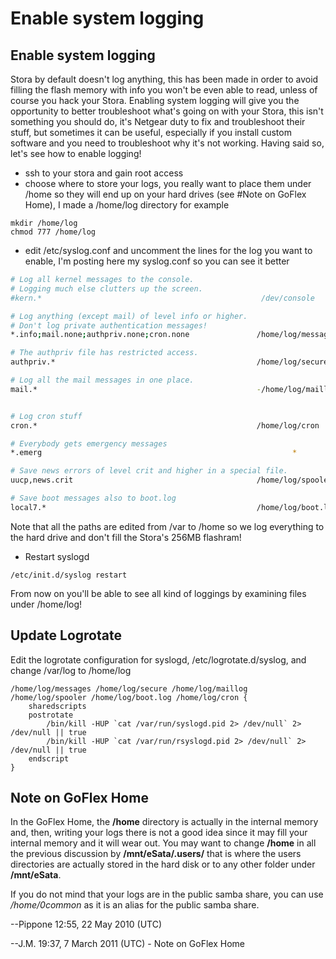 # Enable system logging
## Enable system logging

Stora by default doesn't log anything, this has been made in order to avoid filling the flash memory with info you won't be even able to read, unless of course you hack your Stora. Enabling system logging will give you the opportunity to better troubleshoot what's going on with your Stora, this isn't something you should do, it's Netgear duty to fix and troubleshoot their stuff, but sometimes it can be useful, especially if you install custom software and you need to troubleshoot why it's not working. Having said so, let's see how to enable logging!

- ssh to your stora and gain root access
- choose where to store your logs, you really want to place them under /home so they will end up on your hard drives (see #Note on GoFlex Home), I made a /home/log directory for example
```
mkdir /home/log
chmod 777 /home/log
```
- edit /etc/syslog.conf and uncomment the lines for the log you want to enable, I'm posting here my syslog.conf so you can see it better
```bash
# Log all kernel messages to the console.
# Logging much else clutters up the screen.
#kern.*                                                 /dev/console

# Log anything (except mail) of level info or higher.
# Don't log private authentication messages!
*.info;mail.none;authpriv.none;cron.none               /home/log/messages

# The authpriv file has restricted access.
authpriv.*                                             /home/log/secure

# Log all the mail messages in one place.
mail.*                                                 -/home/log/maillog


# Log cron stuff
cron.*                                                 /home/log/cron

# Everybody gets emergency messages
*.emerg                                                        *

# Save news errors of level crit and higher in a special file.
uucp,news.crit                                         /home/log/spooler

# Save boot messages also to boot.log
local7.*                                               /home/log/boot.log
```
Note that all the paths are edited from /var to /home so we log everything to the hard drive and don't fill the Stora's 256MB flashram!

- Restart syslogd

```
/etc/init.d/syslog restart
```

From now on you'll be able to see all kind of loggings by examining files under /home/log!
## Update Logrotate

Edit the logrotate configuration for syslogd, /etc/logrotate.d/syslog, and change /var/log to /home/log
```
/home/log/messages /home/log/secure /home/log/maillog /home/log/spooler /home/log/boot.log /home/log/cron {
    sharedscripts
    postrotate
        /bin/kill -HUP `cat /var/run/syslogd.pid 2> /dev/null` 2> /dev/null || true
        /bin/kill -HUP `cat /var/run/rsyslogd.pid 2> /dev/null` 2> /dev/null || true
    endscript
}
```
## Note on GoFlex Home

In the GoFlex Home, the **/home** directory is actually in the internal memory and, then, writing your logs there is not a good idea since it may fill your internal memory and it will wear out. You may want to change **/home** in all the previous discussion by **/mnt/eSata/.users/** that is where the users directories are actually stored in the hard disk or to any other folder under **/mnt/eSata**.

If you do not mind that your logs are in the public samba share, you can use */home/0common* as it is an alias for the public samba share.

--Pippone 12:55, 22 May 2010 (UTC)

--J.M. 19:37, 7 March 2011 (UTC) - Note on GoFlex Home